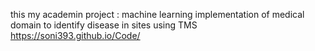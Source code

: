 this my academin project : machine learning implementation of medical domain to identify disease in sites using TMS
https://soni393.github.io/Code/
